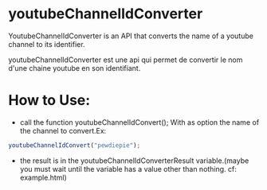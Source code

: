 # youtubeChannelIdConverter
YoutubeChannelIdConverter is an API that converts the name of a youtube channel to its identifier.

youtubeChannelIdConverter est une api qui permet de convertir le nom d'une chaine youtube en son identifiant.

# How to Use:

* call the function youtubeChannelIdConvert(); With as option the name of the channel to convert.Ex: 
```javascript
youtubeChannelIdConvert("pewdiepie");
```
* the result is in the youtubeChannelIdConverterResult variable.(maybe you must wait until the variable has a value other than nothing. cf: example.html)
